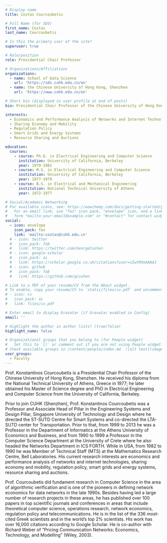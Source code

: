 ```yaml
---
# Display name
title: Costas Courcoubetis

# Full Name (for SEO)
first_name: Costas
last_name: Courcoubetis

# Is this the primary user of the site?
superuser: true

# Role/position
role: Presidential Chair Professor

# Organizations/Affiliations
organizations:
  - name: School of Data Science
    url: 'https://sds.cuhk.edu.cn/en'
  - name: the Chinese University of Hong Kong, Shenzhen
    url: 'https://www.cuhk.edu.cn/en'

# Short bio (displayed in user profile at end of posts)
bio: Presidential Chair Professor of the Chinese University of Hong Kong, Shenzhen.

interests:
  - Economics and Performance Analysis of Networks and Internet Technologies
  - Sharing Economy and Mobility
  - Regulation Policy
  - Smart Grids and Energy Systems
  - Resource Sharing and Auctions

education:
  courses:
    - course: Ph.D. in Electrical Engineering and Computer Science
      institution: University of California, Berkeley
      year: 1979-1982
    - course: M.S. in Electrical Engineering and Computer Science
      institution: University of California, Berkeley
      year: 1977-1979
    - course: B.S. in Electrical and Mechanical Engineering
      institution: National Technical University of Athens
      year: 1972-1977

# Social/Academic Networking
# For available icons, see: https://wowchemy.com/docs/getting-started/page-builder/#icons
#   For an email link, use "fas" icon pack, "envelope" icon, and a link in the
#   form "mailto:your-email@example.com" or "#contact" for contact widget.
social:
  - icon: envelope
    icon_pack: fas
    link: 'mailto:costas@cuhk.edu.cn'
  # - icon: twitter
  #   icon_pack: fab
  #   link: https://twitter.com/GeorgeCushen
  # - icon: google-scholar
  #   icon_pack: ai
  #   link: https://scholar.google.co.uk/citations?user=sIwtMXoAAAAJ
  # - icon: github
  #   icon_pack: fab
  #   link: https://github.com/gcushen

# Link to a PDF of your resume/CV from the About widget.
# To enable, copy your resume/CV to `static/files/cv.pdf` and uncomment the lines below.
# - icon: cv
#   icon_pack: ai
#   link: files/cv.pdf

# Enter email to display Gravatar (if Gravatar enabled in Config)
email: ''

# Highlight the author in author lists? (true/false)
highlight_name: false

# Organizational groups that you belong to (for People widget)
#   Set this to `[]` or comment out if you are not using People widget.
# Check available groups in /content/people/index.md  ![alt text](image.png)
user_groups:
  - Faculty
---
```


Prof. Konstantinos Courcoubetis is a Presidential Chair Professor of the Chinese University of Hong Kong, Shenzhen. He received his diploma from the National Technical University of Athens, Greece in 1977; he later obtained his Master of Science degree and PhD in Electrical Engineering and Computer Science from the University of California, Berkeley.

Prior to join CUHK (Shenzhen), Prof. Konstantinos Courcoubetis was a Professor and Associate Head of Pillar in the Engineering Systems and Design Pillar, Singapore University of Technology and Design where he directed the ST-SUTD Centre for Smart Systems and co-directed the LTA-SUTD center for Transportation. Prior to that, from 1999 to 2013 he was a Professor in the Department of Informatics at the Athens University of Economics and Business, and from 1990 to 1999 a Professor in the Computer Science Department at the University of Crete where he also headed the Networks Department in ICS FORTH. While in USA, from 1982 to 1990 he was Member of Technical Staff (MTS) at the Mathematics Research Centre, Bell Laboratories. His current research interests are economics and performance analysis of networks and internet technologies, sharing economy and mobility, regulation policy, smart grids and energy systems, resource sharing and auctions.

Prof. Courcoubetis did fundament research in Computer Science in the area of algorithmic verification and is one of the pioneers in defining network economics for data networks in the late 1990s. Besides having led a large number of research projects in these areas, he has published over 100 papers in top scientific journals and conferences in areas that include theoretical computer science, operations research, network economics, regulation policy and telecommunications. He is in the list of the 336 most-cited Greek scientists and in the world’s top 2% scientists. His work has over 16,000 citations according to Google Scholar. He is co-author with Richard Weber of “Pricing Communication Networks: Economics, Technology, and Modelling” (Wiley, 2003).
